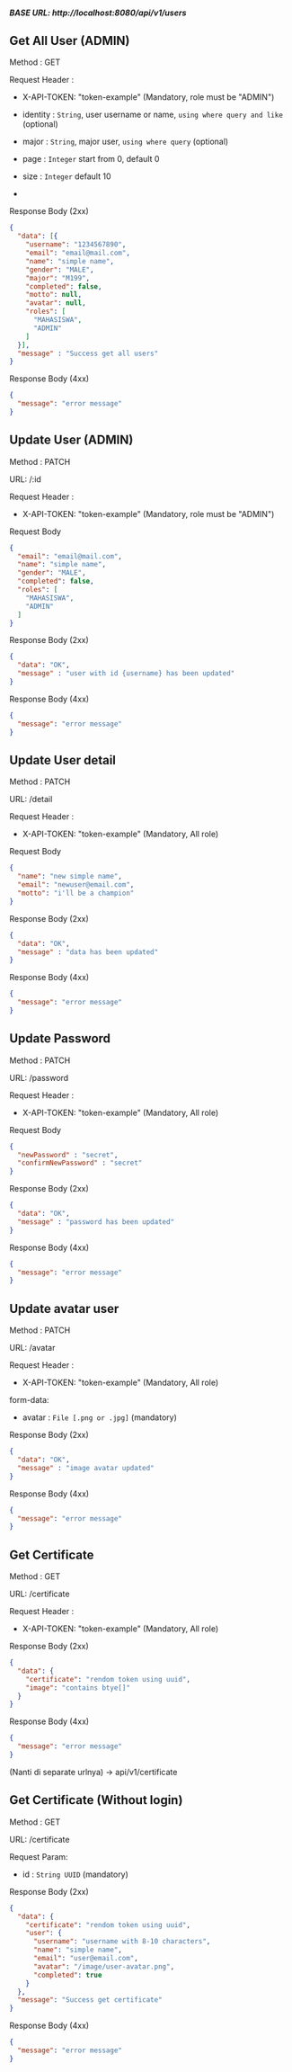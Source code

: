 ##### BASE URL: http://localhost:8080/api/v1/users

## Get All User (ADMIN)

Method : GET

Request Header :

- X-API-TOKEN: "token-example" (Mandatory, role must be "ADMIN")

- identity : `String`, user username or name, `using where query and like` (optional)
- major : `String`, major user, `using where query` (optional)
- page : `Integer` start from 0, default 0
- size : `Integer` default 10
- 
Response Body (2xx)

```json
{
  "data": [{
    "username": "1234567890",
    "email": "email@mail.com",
    "name": "simple name",
    "gender": "MALE",
    "major": "M199",
    "completed": false,
    "motto": null,
    "avatar": null,
    "roles": [
      "MAHASISWA",
      "ADMIN"
    ]
  }],
  "message" : "Success get all users"
}
```

Response Body (4xx)

```json
{
  "message": "error message"
}
```


## Update User (ADMIN)

Method : PATCH

URL: /:id

Request Header :

- X-API-TOKEN: "token-example" (Mandatory, role must be "ADMIN")

Request Body

```json
{
  "email": "email@mail.com",
  "name": "simple name",
  "gender": "MALE",
  "completed": false,
  "roles": [
    "MAHASISWA",
    "ADMIN"
  ]
}
```

Response Body (2xx)

```json
{
  "data": "OK",
  "message" : "user with id {username} has been updated"
}
```

Response Body (4xx)

```json
{
  "message": "error message"
}
```

## Update User detail

Method : PATCH

URL: /detail

Request Header :

- X-API-TOKEN: "token-example" (Mandatory, All role)

Request Body

```json
{
  "name": "new simple name",
  "email": "newuser@email.com",
  "motto": "i'll be a champion"
}
```

Response Body (2xx)

```json
{
  "data": "OK",
  "message" : "data has been updated"
}
```

Response Body (4xx)

```json
{
  "message": "error message"
}
```


## Update Password

Method : PATCH

URL: /password

Request Header :

- X-API-TOKEN: "token-example" (Mandatory, All role)

Request Body

```json
{
  "newPassword" : "secret",
  "confirmNewPassword" : "secret"
}
```

Response Body (2xx)

```json
{
  "data": "OK",
  "message" : "password has been updated"
}
```

Response Body (4xx)

```json
{
  "message": "error message"
}
```


## Update avatar user

Method : PATCH

URL: /avatar

Request Header :

- X-API-TOKEN: "token-example" (Mandatory, All role)

form-data:

- avatar : `File [.png or .jpg]` (mandatory)

Response Body (2xx)
```json
{
  "data": "OK",
  "message" : "image avatar updated"
}
```

Response Body (4xx)

```json
{
  "message": "error message"
}
```

## Get Certificate

Method : GET

URL: /certificate

Request Header :

- X-API-TOKEN: "token-example" (Mandatory, All role)

Response Body (2xx)

```json
{
  "data": {
    "certificate": "rendom token using uuid",
    "image": "contains btye[]"
  }
}
```

Response Body (4xx)

```json
{
  "message": "error message"
}
```

(Nanti di separate urlnya) -> api/v1/certificate

## Get Certificate (Without login)

Method : GET

URL: /certificate

Request Param:

- id : `String UUID` (mandatory)

Response Body (2xx)

```json
{
  "data": {
    "certificate": "rendom token using uuid",
    "user": {
      "username": "username with 8-10 characters",
      "name": "simple name",
      "email": "user@email.com",
      "avatar": "/image/user-avatar.png",
      "completed": true
    }
  },
  "message": "Success get certificate"
}
```

Response Body (4xx)

```json
{
  "message": "error message"
}
```
